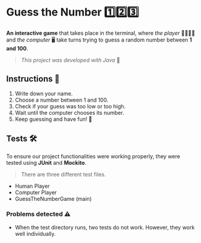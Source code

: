 # Guess the Number 1️⃣2️⃣3️⃣

**An interactive game** that takes place in the terminal, where *the player* 👧🏻👦🏻 and *the computer* 🖥️ take turns trying to guess a random number between **1 and 100**.

> *This project was developed with Java* 🍵

## Instructions 📍

1. Write down your name.
2. Choose a number between 1 and 100.
3. Check if your guess was too low or too high.
4. Wait until the computer chooses its number.
5. Keep guessing and have fun! 🤩

## Tests 🛠️

To ensure our project functionalities were working properly, they were tested using **JUnit** and **Mockito**.

> There are three different test files.

- Human Player
- Computer Player
- GuessTheNumberGame (main)

### Problems detected ⚠️

- When the test directory runs, two tests do not work. However, they work well individually.
